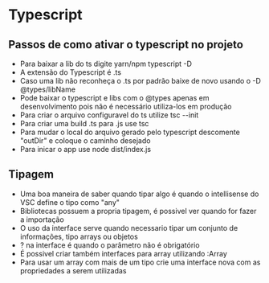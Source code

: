 # Typescript

## Passos de como ativar o typescript no projeto

* Para baixar a lib do ts digite yarn/npm typescript -D
* A extensão do Typescript é .ts
* Caso uma lib não reconheça o .ts por padrão baixe de novo usando o -D @types/libName
* Pode baixar o typescript e libs com o @types apenas em desenvolvimento pois não é necessário utiliza-los em produção
* Para criar o arquivo configuravel do ts utilize tsc --init
* Para criar uma build .ts para .js use tsc
* Para mudar o local do arquivo gerado pelo typescript descomente "outDir" e coloque o caminho desejado
* Para inicar o app use node dist/index.js

## Tipagem

* Uma boa maneira de saber quando tipar algo é quando o intellisense do VSC define o tipo como "any"
* Bibliotecas possuem a propria tipagem, é possivel ver quando for fazer a importação
* O uso da interface serve quando necessario tipar um conjunto de informações, tipo arrays ou objetos
* ? na interface é quando o parâmetro não é obrigatório
* É possivel criar também interfaces para array utilizando :Array<tipoUtilizado>
* Para usar um array com mais de um tipo crie uma interface nova com as propriedades a serem utilizadas
